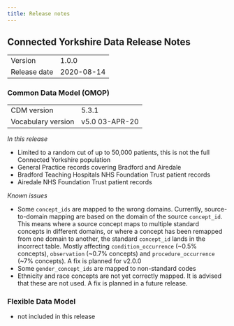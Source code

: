 ```yaml
---
title: Release notes
---
```


## Connected Yorkshire Data Release Notes

|    |    |
|----|----|
|Version|1.0.0|
|Release date|2020-08-14|


### Common Data Model (OMOP)

|    |    |
|----|----|
|CDM version|5.3.1|
|Vocabulary version|v5.0 03-APR-20|


_In this release_

* Limited to a random cut of up to 50,000 patients, this is not the full Connected Yorkshire population
* General Practice records covering Bradford and Airedale
* Bradford Teaching Hospitals NHS Foundation Trust patient records
* Airedale NHS Foundation Trust patient records

_Known issues_

* Some `concept_ids` are mapped to the wrong domains. Currently, source-to-domain mapping are based on the domain of the source `concept_id`. This means where a source concept maps to multiple standard concepts in different domains, or where a concept has been remapped from one domain to another, the standard `concept_id` lands in the incorrect table. Mostly affecting `condition_occurrence` (~0.5% concepts), `observation` (~0.7% concepts) and `procedure_occurrence` (~7% concepts). A fix is planned for v2.0.0
* Some `gender_concept_ids` are mapped to non-standard codes
* Ethnicity and race concepts are not yet correctly mapped. It is advised that these are not used. A fix is planned in a future release.


### Flexible Data Model

* not included in this release

